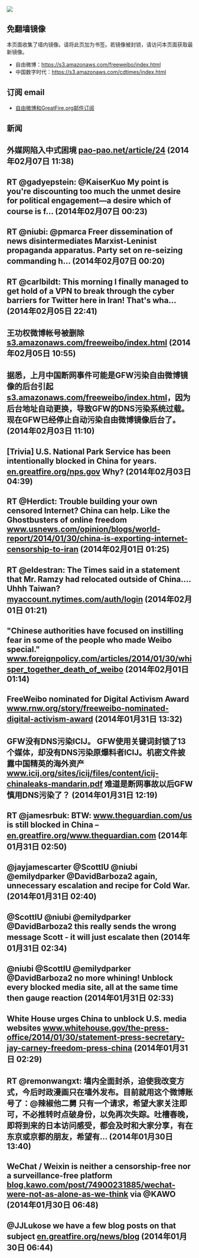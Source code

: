 <img src="logos.png" />

## 免翻墙镜像
本页面收集了墙内镜像。请将此页加为书签。若镜像被封锁，请访问本页面获取最新镜像。
* 自由微博：https://s3.amazonaws.com/freeweibo/index.html
* 中国数字时代：https://s3.amazonaws.com/cdtimes/index.html

## 订阅 email
* <a href="https://greatfire.us7.list-manage.com/subscribe?u=854fca58782082e0cbdf204a0&id=c78949b93c">自由微博和GreatFire.org邮件订阅</a>
		
## 新闻
外媒网陷入中式困境 <a href="https://pao-pao.net/article/24">pao-pao.net/article/24</a> (2014年02月07日 11:38)
 ---
RT @gadyepstein: @KaiserKuo My point is you're discounting too much the unmet desire for political engagement—a desire which of course is f… (2014年02月07日 00:23)
 ---
RT @niubi: @pmarca Freer dissemination of news disintermediates Marxist-Leninist propaganda apparatus. Party set on re-seizing commanding h… (2014年02月07日 00:20)
 ---
RT @carlbildt: This morning I finally managed to get hold of a VPN to break through the cyber barriers for Twitter here in Iran! That's wha… (2014年02月05日 22:41)
 ---
王功权微博帐号被删除 <a href="https://s3.amazonaws.com/freeweibo/index.html?u=weibo/%40%E7%9B%8A%E8%A5%BF%E9%9B%8D%E4%BB%B2">s3.amazonaws.com/freeweibo/index.html</a> (2014年02月05日 10:55)
 ---
据悉，上月中国断网事件可能是GFW污染自由微博镜像的后台引起<a href="https://s3.amazonaws.com/freeweibo/index.html">s3.amazonaws.com/freeweibo/index.html</a>，因为后台地址自动更换，导致GFW的DNS污染系统过载。 现在GFW已经停止自动污染自由微博镜像后台了。 (2014年02月03日 11:10)
 ---
[Trivia] U.S. National Park Service has been intentionally blocked in China for years. <a href="https://en.greatfire.org/nps.gov">en.greatfire.org/nps.gov</a> Why? (2014年02月03日 04:39)
 ---
RT @Herdict: Trouble building your own censored Internet? China can help.  Like the Ghostbusters of online freedom <a href="http://www.usnews.com/opinion/blogs/world-report/2014/01/30/china-is-exporting-internet-censorship-to-iran">www.usnews.com/opinion/blogs/world-report/2014/01/30/china-is-exporting-internet-censorship-to-iran</a> (2014年02月01日 01:25)
 ---
RT @eldestran: The Times said in a statement that Mr. Ramzy had relocated outside of China.... Uhhh Taiwan? <a href="https://myaccount.nytimes.com/auth/login?URI=http%3A%2F%2Fwww.nytimes.com%2F2014%2F01%2F31%2Fworld%2Fasia%2Fwhite-house-urges-china-to-act-on-journalists-visas.html%3Fsmid%3Dtw-share%26_r%3D5&REFUSE_COOKIE_ERROR=SHOW_ERROR">myaccount.nytimes.com/auth/login</a> (2014年02月01日 01:21)
 ---
"Chinese authorities have focused on instilling fear in some of the people who made Weibo special." <a href="http://www.foreignpolicy.com/articles/2014/01/30/whisper_together_death_of_weibo">www.foreignpolicy.com/articles/2014/01/30/whisper_together_death_of_weibo</a> (2014年02月01日 01:14)
 ---
FreeWeibo nominated for Digital Activism Award <a href="http://www.rnw.org/story/freeweibo-nominated-digital-activism-award">www.rnw.org/story/freeweibo-nominated-digital-activism-award</a> (2014年01月31日 13:32)
 ---
GFW没有DNS污染ICIJ。 GFW使用关键词封锁了13个媒体，却没有DNS污染原爆料者ICIJ。机密文件披露中国精英的海外资产  <a href="https://www.icij.org/sites/icij/files/content/icij-chinaleaks-mandarin.pdf">www.icij.org/sites/icij/files/content/icij-chinaleaks-mandarin.pdf</a> 难道是断网事故以后GFW慎用DNS污染了？ (2014年01月31日 12:19)
 ---
RT @jamesrbuk: BTW: <a href="http://www.theguardian.com/us">www.theguardian.com/us</a> is still blocked in China – <a href="https://en.greatfire.org/www.theguardian.com">en.greatfire.org/www.theguardian.com</a> (2014年01月31日 02:50)
 ---
@jayjamescarter @ScottIU @niubi @emilydparker @DavidBarboza2 again, unnecessary escalation and recipe for Cold War. (2014年01月31日 02:40)
 ---
@ScottIU @niubi @emilydparker @DavidBarboza2 this really sends the wrong message Scott - it will just escalate then (2014年01月31日 02:34)
 ---
@niubi @ScottIU @emilydparker @DavidBarboza2 no more whining! Unblock every blocked media site, all at the same time then gauge reaction (2014年01月31日 02:33)
 ---
White House urges China to unblock U.S. media websites <a href="http://www.whitehouse.gov/the-press-office/2014/01/30/statement-press-secretary-jay-carney-freedom-press-china">www.whitehouse.gov/the-press-office/2014/01/30/statement-press-secretary-jay-carney-freedom-press-china</a> (2014年01月31日 02:29)
 ---
RT @remonwangxt: 墙内全面封杀，迫使我改变方式，今后时政漫画只在墙外发布。目前就用这个微博账号了：@辣椒他二舅  只有一个请求，希望大家关注即可，不必推转时点破身份，以免再次失踪。吐槽春晚，即将到来的日本访问感受，都会及时和大家分享，有在东京或京都的朋友，希望有… (2014年01月30日 13:40)
 ---
WeChat / Weixin is neither a censorship-free nor a surveillance-free platform <a href="http://blog.kawo.com/post/74900231885/wechat-were-not-as-alone-as-we-think">blog.kawo.com/post/74900231885/wechat-were-not-as-alone-as-we-think</a> via @KAWO (2014年01月30日 06:48)
 ---
@JJLukose we have a few blog posts on that subject <a href="https://en.greatfire.org/news/blog">en.greatfire.org/news/blog</a> (2014年01月30日 06:44)
 ---
